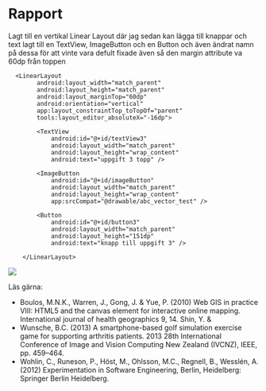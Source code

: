 
# Rapport

Lagt till en vertikal Linear Layout där jag sedan kan lägga till knappar och text
lagt till en TextView, ImageButton och en Button och även ändrat namn på dessa för att vinte vara defult
fixade även så den margin attribute va 60dp från toppen 
```
  <LinearLayout
        android:layout_width="match_parent"
        android:layout_height="match_parent"
        android:layout_marginTop="60dp"
        android:orientation="vertical"
        app:layout_constraintTop_toTopOf="parent"
        tools:layout_editor_absoluteX="-16dp">

        <TextView
            android:id="@+id/textView3"
            android:layout_width="match_parent"
            android:layout_height="wrap_content"
            android:text="uppgift 3 topp" />

        <ImageButton
            android:id="@+id/imageButton"
            android:layout_width="match_parent"
            android:layout_height="wrap_content"
            app:srcCompat="@drawable/abc_vector_test" />

        <Button
            android:id="@+id/button3"
            android:layout_width="match_parent"
            android:layout_height="151dp"
            android:text="knapp till uppgift 3" />

    </LinearLayout>

```



![](android.png)

Läs gärna:

- Boulos, M.N.K., Warren, J., Gong, J. & Yue, P. (2010) Web GIS in practice VIII: HTML5 and the canvas element for interactive online mapping. International journal of health geographics 9, 14. Shin, Y. &
- Wunsche, B.C. (2013) A smartphone-based golf simulation exercise game for supporting arthritis patients. 2013 28th International Conference of Image and Vision Computing New Zealand (IVCNZ), IEEE, pp. 459–464.
- Wohlin, C., Runeson, P., Höst, M., Ohlsson, M.C., Regnell, B., Wesslén, A. (2012) Experimentation in Software Engineering, Berlin, Heidelberg: Springer Berlin Heidelberg.
